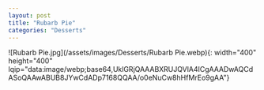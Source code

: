 ```yaml
---
layout: post
title: "Rubarb Pie"
categories: "Desserts"
---
```

![Rubarb Pie.jpg](/assets/images/Desserts/Rubarb Pie.webp){: width="400" height="400" lqip="data:image/webp;base64,UklGRjQAAABXRUJQVlA4ICgAAADwAQCdASoQAAwABUB8JYwCdADp7168QQAA/o0eNuCw8hHfMrEo9gAA"}

